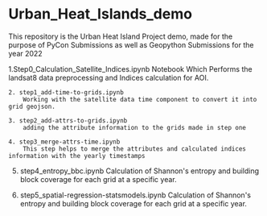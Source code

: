 # Urban_Heat_Islands_demo

This repository is the Urban Heat Island Project demo, made for the purpose of PyCon Submissions as well as Geopython Submissions for the year 2022

1.Step0_Calculation_Satellite_Indices.ipynb 
       Notebook Which Performs the landsat8 data preprocessing and Indices calculation for AOI.

    2. step1_add-time-to-grids.ipynb
        Working with the satellite data time component to convert it into grid geojson.

    3. step2_add-attrs-to-grids.ipynb
        adding the attribute information to the grids made in step one

    4. step3_merge-attrs-time.ipynb
        This step helps to merge the attributes and calculated indices information with the yearly timestamps   

 5. step4_entropy_bbc.ipynb
        Calculation of Shannon's entropy and building block coverage for each grid at a specific year.

6. step5_spatial-regression-statsmodels.ipynb
        Calculation of Shannon's entropy and building block coverage for each grid at a specific year.
